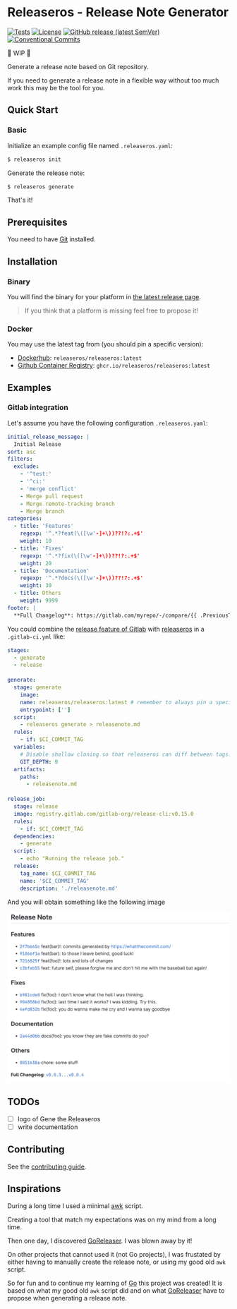 # Releaseros - Release Note Generator

[![Tests](https://github.com/releaseros/releaseros/actions/workflows/tests.yml/badge.svg?branch=main)](https://github.com/releaseros/releaseros/actions?workflow=tests)
[![License](https://img.shields.io/github/license/releaseros/releaseros)](/LICENSE)
[![GitHub release (latest SemVer)](https://img.shields.io/github/v/release/releaseros/releaseros)](https://github.com/releaseros/releaseros/releases/latest)
[![Conventional Commits](https://img.shields.io/badge/Conventional%20Commits-1.0.0-blue.svg?style=flat)](https://conventionalcommits.org)

🚧 WIP 🚧

Generate a release note based on Git repository.

If you need to generate a release note in a flexible way without too much work this may be the tool for you.

## Quick Start

### Basic

Initialize an example config file named `.releaseros.yaml`:

```bash
$ releaseros init
```

Generate the release note:

```bash
$ releaseros generate
```

That's it!

## Prerequisites

You need to have [Git](https://git-scm.com/) installed.

## Installation

### Binary

You will find the binary for your platform in [the latest release page](https://github.com/releaseros/releaseros/releases/latest).

> If you think that a platform is missing feel free to propose it!

### Docker

You may use the latest tag from (you should pin a specific version):
* [Dockerhub](https://hub.docker.com/r/releaseros/releaseros): `releaseros/releaseros:latest`
* [Github Container Registry](https://github.com/releaseros/releaseros/pkgs/container/releaseros): `ghcr.io/releaseros/releaseros:latest`

## Examples

### Gitlab integration

Let's assume you have the following configuration `.releaseros.yaml`:

```yaml
initial_release_message: |
  Initial Release
sort: asc
filters:
  exclude:
    - '^test:'
    - '^ci:'
    - 'merge conflict'
    - Merge pull request
    - Merge remote-tracking branch
    - Merge branch
categories:
  - title: 'Features'
    regexp: '^.*?feat(\([\w'-]+\))??!?:.+$'
    weight: 10
  - title: 'Fixes'
    regexp: '^.*?fix(\([\w'-]+\))??!?:.+$'
    weight: 20
  - title: 'Documentation'
    regexp: '^.*?docs(\([\w'-]+\))??!?:.+$'
    weight: 30
  - title: Others
    weight: 9999
footer: |
  **Full Changelog**: https://gitlab.com/myrepo/-/compare/{{ .PreviousTag }}...{{ .LatestTag }}
```

You could combine the [release feature of Gitlab](https://docs.gitlab.com/ee/ci/yaml/#release) with [releaseros](https://github.com/releaseros/releaseros) in a `.gitlab-ci.yml` like:

```yaml
stages:
  - generate
  - release

generate:
  stage: generate
    image:
    name: releaseros/releaseros:latest # remember to always pin a specific version
    entrypoint: ['']
  script:
    - releaseros generate > releasenote.md
  rules:
    - if: $CI_COMMIT_TAG
  variables:
    # Disable shallow cloning so that releaseros can diff between tags.
    GIT_DEPTH: 0
  artifacts:
    paths:
      - releasenote.md

release_job:
  stage: release
  image: registry.gitlab.com/gitlab-org/release-cli:v0.15.0
  rules:
    - if: $CI_COMMIT_TAG
  dependencies:
    - generate
  script:
    - echo "Running the release job."
  release:
    tag_name: $CI_COMMIT_TAG
    name: '$CI_COMMIT_TAG'
    description: './releasenote.md'
```

And you will obtain something like the following image

![releaseros combined with gitlab](/.github/img/releaseros-gitlab-release-example.png)

## TODOs

- [ ] logo of Gene the Releaseros
- [ ] write documentation

## Contributing

See the [contributing guide](CONTRIBUTING.md).

## Inspirations

During a long time I used a minimal [awk](https://www.gnu.org/software/gawk/manual/gawk.html) script.

Creating a tool that match my expectations was on my mind from a long time.

Then one day, I discovered [GoReleaser](https://github.com/goreleaser/goreleaser).
I was blown away by it!

On other projects that cannot used it (not Go projects), I was frustated by either having to manually create the release note, or using my good old `awk` script.

So for fun and to continue my learning of [Go](https://go.dev/) this project was created!
It is based on what my good old `awk` script did and on what [GoReleaser](https://github.com/goreleaser/goreleaser) have to propose when generating a release note.
